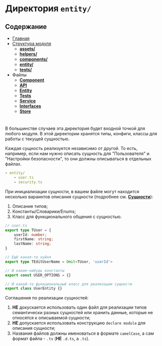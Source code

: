 # **Директория `entity/`**

## **Содержание**

- [Главная](../README.md)
- [Структура модуля](README.md)
  - [**assets/**](assets.md)
  - [**helpers/**](helpers.md)
  - [**components/**](components.md)
  - [**entity/**](entity.md)
  - [**tests/**](tests.md)
- Файлы
  - [**Component**](../files/component.md)
  - [**API**](../files/api.md)
  - [**Entity**](../files/entity.md)
  - [**Tests**](../files/tests.md)
  - [**Service**](../files/service.md)
  - [**Interfaces**](../files/interfaces.md)
  - [**Store**](../files/store.md)

#

В большинстве случаев эта директория будет входной точкой для любого модуля. В этой директории хранятся типы, конфиги, классы для работы с текущей сущностью.

Каждая сущность реализуется независимо от другой. То есть, например, если нам нужно описать сущность для "Пользователя" и "Настройки безопасности", то они должны описываться в отдельных файлах.

```yml
- entity/
    - user.ts
    - security.ts
```

При инициализации сущности, в вашем файле могут находится несколько вараинтов описания сущности (подробнее см. [**Сущности**](../files/entity.md)):

1. Описание типов;
2. Константы/Словарики/Enums;
3. Класс для функционального общения с сущностью.

```typescript
// user.ts
export type TUser = {
    userId: number;
    firstName: string;
    lastName: string;
}

// Ещё какая-то хуйня
export type TEditUserName = Omit<TUser, 'userId'>

// И какие-нибудь константы
export const USER_OPTIONS = {}

// И какой-то функциональный класс для реализации сущности
export class UserEntity {}
```

Соглашения по реализации сущностей:

1. **НЕ** докускается использовать один файл для реализации типов семантически разных сущностей или хранить данные, которые не относятся к описываемой сущности;
2. **НЕ** допускается использовать конструкцию `declare module` для описания сущности;
3. Названия файлов должны именоваться в формате `camelCase`, а сам формат файла - `.ts` (**НЕ** `.d.ts`, a `.ts`).
